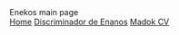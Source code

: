 
<html lang="es">

<head>
    <link rel="stylesheet" href="style.css">
    <meta name="viewport" content="width=device-width, initial-scale=1.0">
    <meta charset="utf-8">
    <tittle>Enekos main page</tittle>
</head>

<body>
    <main>
        <a href="/README.md">Home</a>
        <a href="/Discriminador de enanos/index.html">Discriminador de Enanos</a>
        <a href="/cv/cv.html">Madok CV</a>
    </main>
</body>
</html>

